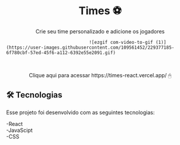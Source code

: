 



<h1 align="center">Times ⚽ </h1>

<p align="center">Crie seu time personalizado e adicione os jogadores</p>



                                   ![ezgif com-video-to-gif (1)](https://user-images.githubusercontent.com/109561452/229377185-6f780cbf-57ed-45f6-a112-6392e55e2091.gif)





<br>
 
 
</p>
<p align="center">
Clique aqui para acessar https://times-react.vercel.app/ 🖱 
</p>

## 🛠 Tecnologias

Esse projeto foi desenvolvido com as seguintes tecnologias:

-React
<br>
-JavaScipt
<br>
-CSS
<br>






